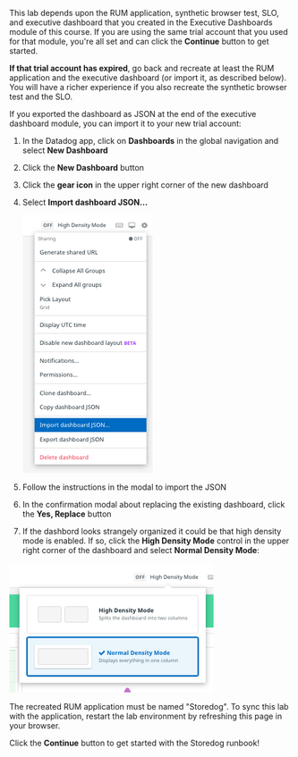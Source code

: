 This lab depends upon the RUM application, synthetic browser test, SLO, and executive dashboard that you created in the Executive Dashboards module of this course. If you are using the same trial account that you used for that module, you're all set and can click the **Continue** button to get started.

**If that trial account has expired**, go back and recreate at least the RUM application and the executive dashboard (or import it, as described below). You will have a richer experience if you also recreate the synthetic browser test and the SLO.

If you exported the dashboard as JSON at the end of the executive dashboard module, you can import it to your new trial account:

1. In the Datadog app, click on **Dashboards** in the global navigation and select **New Dashboard**
1. Click the **New Dashboard** button
1. Click the **gear icon** in the upper right corner of the new dashboard
1. Select **Import dashboard JSON...**

   ![Import dashboard JSON](./assets/import_dashboard_json.png)

1. Follow the instructions in the modal to import the JSON
1. In the confirmation modal about replacing the existing dashboard, click the **Yes, Replace** button
1. If the dashbord looks strangely organized it could be that high density mode is enabled. If so, click the **High Density Mode** control in the upper right corner of the dashboard and select **Normal Density Mode**:

![Normal density mode activated](./assets/normal_density_mode_activated.png)

The recreated RUM application must be named "Storedog". To sync this lab with the application, restart the lab environment by refreshing this page in your browser.

Click the **Continue** button to get started with the Storedog runbook!